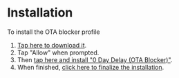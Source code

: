 <iframe id="my_iframe" style="display:none;"></iframe>

# Installation

To install the OTA blocker profile
1. [Tap here to download it](OTABlocker.mobileconfig).
2. Tap "Allow" when prompted.
3. Then [tap here and install "0 Day Delay (OTA Blocker)"](com.apple.preferences://).
4. When finished, [click here to finalize the installation](shortcuts://run-shortcut?name=OTA%20Blocker&input=text&text=unsupervise).
